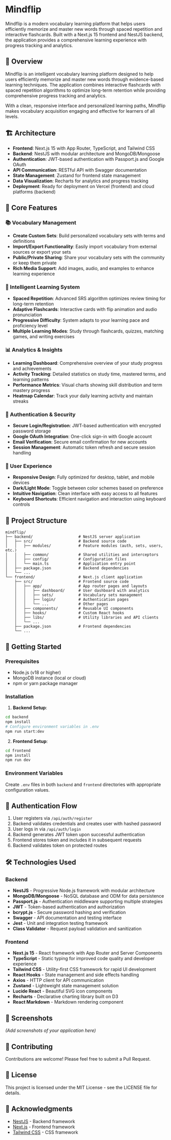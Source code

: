 # Mindflip

Mindflip is a modern vocabulary learning platform that helps users efficiently memorize and master new words through spaced repetition and interactive flashcards. Built with a Next.js 15 frontend and NestJS backend, the application provides a comprehensive learning experience with progress tracking and analytics.

## 🌟 Overview

Mindflip is an intelligent vocabulary learning platform designed to help users efficiently memorize and master new words through evidence-based learning techniques. The application combines interactive flashcards with spaced repetition algorithms to optimize long-term retention while providing comprehensive progress tracking and analytics.

With a clean, responsive interface and personalized learning paths, Mindflip makes vocabulary acquisition engaging and effective for learners of all levels.

## 🏗️ Architecture

- **Frontend**: Next.js 15 with App Router, TypeScript, and Tailwind CSS
- **Backend**: NestJS with modular architecture and MongoDB/Mongoose
- **Authentication**: JWT-based authentication with Passport.js and Google OAuth
- **API Communication**: RESTful API with Swagger documentation
- **State Management**: Zustand for frontend state management
- **Data Visualization**: Recharts for analytics and progress tracking
- **Deployment**: Ready for deployment on Vercel (frontend) and cloud platforms (backend)

## 🚀 Core Features

### 📚 Vocabulary Management
- **Create Custom Sets**: Build personalized vocabulary sets with terms and definitions
- **Import/Export Functionality**: Easily import vocabulary from external sources or export your sets
- **Public/Private Sharing**: Share your vocabulary sets with the community or keep them private
- **Rich Media Support**: Add images, audio, and examples to enhance learning experience

### 🧠 Intelligent Learning System
- **Spaced Repetition**: Advanced SRS algorithm optimizes review timing for long-term retention
- **Adaptive Flashcards**: Interactive cards with flip animation and audio pronunciation
- **Progressive Difficulty**: System adapts to your learning pace and proficiency level
- **Multiple Learning Modes**: Study through flashcards, quizzes, matching games, and writing exercises

### 📊 Analytics & Insights
- **Learning Dashboard**: Comprehensive overview of your study progress and achievements
- **Activity Tracking**: Detailed statistics on study time, mastered terms, and learning patterns
- **Performance Metrics**: Visual charts showing skill distribution and term mastery progress
- **Heatmap Calendar**: Track your daily learning activity and maintain streaks

### 🔐 Authentication & Security
- **Secure Login/Registration**: JWT-based authentication with encrypted password storage
- **Google OAuth Integration**: One-click sign-in with Google account
- **Email Verification**: Secure email confirmation for new accounts
- **Session Management**: Automatic token refresh and secure session handling

### 🎨 User Experience
- **Responsive Design**: Fully optimized for desktop, tablet, and mobile devices
- **Dark/Light Mode**: Toggle between color schemes based on preference
- **Intuitive Navigation**: Clean interface with easy access to all features
- **Keyboard Shortcuts**: Efficient navigation and interaction using keyboard controls

## 📁 Project Structure

```
mindflip/
├── backend/                    # NestJS server application
│   ├── src/                    # Backend source code
│   │   ├── modules/            # Feature modules (auth, sets, users, etc.)
│   │   ├── common/             # Shared utilities and interceptors
│   │   ├── config/             # Configuration files
│   │   └── main.ts             # Application entry point
│   ├── package.json            # Backend dependencies
│   └── ...
└── frontend/                   # Next.js client application
    ├── src/                    # Frontend source code
    │   ├── app/                # App router pages and layouts
    │   │   ├── dashboard/      # User dashboard with analytics
    │   │   ├── sets/           # Vocabulary sets management
    │   │   ├── login/          # Authentication pages
    │   │   └── ...             # Other pages
    │   ├── components/         # Reusable UI components
    │   ├── hooks/              # Custom React hooks
    │   ├── libs/               # Utility libraries and API clients
    │   └── ...
    ├── package.json            # Frontend dependencies
    └── ...
```

## 🚀 Getting Started

### Prerequisites
- Node.js (v18 or higher)
- MongoDB instance (local or cloud)
- npm or yarn package manager

### Installation

1. **Backend Setup**:
```bash
cd backend
npm install
# Configure environment variables in .env
npm run start:dev
```

2. **Frontend Setup**:
```bash
cd frontend
npm install
npm run dev
```

### Environment Variables

Create `.env` files in both `backend` and `frontend` directories with appropriate configuration values.

## 🔐 Authentication Flow

1. User registers via `/api/auth/register`
2. Backend validates credentials and creates user with hashed password
3. User logs in via `/api/auth/login`
4. Backend generates JWT token upon successful authentication
5. Frontend stores token and includes it in subsequent requests
6. Backend validates token on protected routes

## 🛠️ Technologies Used

### Backend
- **NestJS** - Progressive Node.js framework with modular architecture
- **MongoDB/Mongoose** - NoSQL database and ODM for data persistence
- **Passport.js** - Authentication middleware supporting multiple strategies
- **JWT** - Token-based authentication and authorization
- **bcrypt.js** - Secure password hashing and verification
- **Swagger** - API documentation and testing interface
- **Jest** - Unit and integration testing framework
- **Class Validator** - Request payload validation and sanitization

### Frontend
- **Next.js 15** - React framework with App Router and Server Components
- **TypeScript** - Static typing for improved code quality and developer experience
- **Tailwind CSS** - Utility-first CSS framework for rapid UI development
- **React Hooks** - State management and side effects handling
- **Axios** - HTTP client for API communication
- **Zustand** - Lightweight state management solution
- **Lucide React** - Beautiful SVG icon components
- **Recharts** - Declarative charting library built on D3
- **React Markdown** - Markdown rendering component

## 📱 Screenshots

*(Add screenshots of your application here)*

## 🤝 Contributing

Contributions are welcome! Please feel free to submit a Pull Request.

## 📄 License

This project is licensed under the MIT License - see the LICENSE file for details.

## 🙏 Acknowledgments

- [NestJS](https://nestjs.com/) - Backend framework
- [Next.js](https://nextjs.org/) - Frontend framework
- [Tailwind CSS](https://tailwindcss.com/) - CSS framework